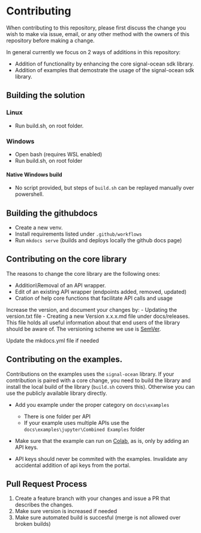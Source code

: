 # Contributing

When contributing to this repository, please first discuss the change you wish to make via issue,
email, or any other method with the owners of this repository before making a change. 

In general currently we focus on 2 ways of additions in this repository:
- Addition of functionality by enhancing the core signal-ocean sdk library.
- Addition of examples that demostrate the usage of the signal-ocean sdk library.

## Building the solution
### Linux
- Run build.sh, on root folder.

### Windows
- Open bash (requires WSL enabled)
- Run build.sh, on root folder

#### Native Windows build
- No script provided, but steps of `build.sh` can be replayed manually over powershell.

## Building the githubdocs
- Create a new venv.
- Install requirements listed under `.github/workflows`
- Run `mkdocs serve` (builds and deploys locally the github docs page)

## Contributing on the core library
The reasons to change the core library are the following ones:
- Addition\Removal of an API wrapper.
- Edit of an existing API wrapper (endpoints added, removed, updated)
- Cration of help core functions that facilitate API calls and usage

Increase the version, and document your changes by:
    - Updating the version.txt file
    - Creating a new Version x.x.x.md file under docs/releases. This file holds all useful information about that end users of the library should be aware of.
    The versioning scheme we use is [SemVer](http://semver.org/).

Update the mkdocs.yml file if needed


## Contributing on the examples.
Contributions on the examples uses the `signal-ocean` library. If your contribution is paired with a core change, you need to build the library and install the local build of the library (`build.sh` covers this). Otherwise you can use the publicly available library directly.

- Add you example under the proper category on `docs\examples`
    - There is one folder per API
    - If your example uses multiple APIs use the `docs\examples\jupyter\Combined Examples` folder

- Make sure that the example can run on [Colab](https://colab.research.google.com/), as is, only by adding an API keys.
- API keys should never be commited with the examples. Invalidate any accidental addition of api keys from the portal.

## Pull Request Process

1. Create a feature branch with your changes and issue a PR that describes the changes. 
2. Make sure version is increased if needed 
3. Make sure automated build is succesful (merge is not allowed over broken builds)